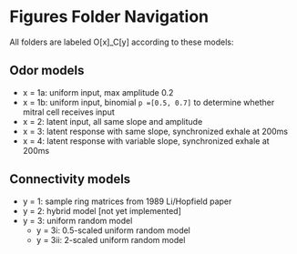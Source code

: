 # Figures Folder Navigation
All folders are labeled O[x]_C[y] according to these models:
## Odor models
- x = 1a: uniform input, max amplitude 0.2
- x = 1b: uniform input, binomial `p =[0.5, 0.7]` to determine whether mitral cell receives input
- x = 2: latent input, all same slope and amplitude
- x = 3: latent response with same slope, synchronized exhale at 200ms
- x = 4: latent response with variable slope, synchronized exhale at 200ms

## Connectivity models
- y = 1: sample ring matrices from 1989 Li/Hopfield paper
- y = 2: hybrid model [not yet implemented]
- y = 3: uniform random model
    - y = 3i: 0.5-scaled uniform random model
    - y = 3ii: 2-scaled uniform random model